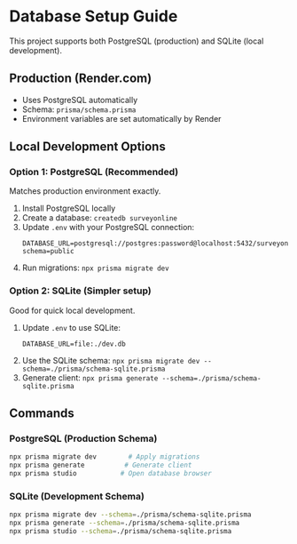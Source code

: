 # Database Setup Guide

This project supports both PostgreSQL (production) and SQLite (local development).

## Production (Render.com)
- Uses PostgreSQL automatically
- Schema: `prisma/schema.prisma`
- Environment variables are set automatically by Render

## Local Development Options

### Option 1: PostgreSQL (Recommended)
Matches production environment exactly.

1. Install PostgreSQL locally
2. Create a database: `createdb surveyonline`
3. Update `.env` with your PostgreSQL connection:
   ```
   DATABASE_URL=postgresql://postgres:password@localhost:5432/surveyonline?schema=public
   ```
4. Run migrations: `npx prisma migrate dev`

### Option 2: SQLite (Simpler setup)
Good for quick local development.

1. Update `.env` to use SQLite:
   ```
   DATABASE_URL=file:./dev.db
   ```
2. Use the SQLite schema: `npx prisma migrate dev --schema=./prisma/schema-sqlite.prisma`
3. Generate client: `npx prisma generate --schema=./prisma/schema-sqlite.prisma`

## Commands

### PostgreSQL (Production Schema)
```bash
npx prisma migrate dev        # Apply migrations
npx prisma generate          # Generate client
npx prisma studio           # Open database browser
```

### SQLite (Development Schema)
```bash
npx prisma migrate dev --schema=./prisma/schema-sqlite.prisma
npx prisma generate --schema=./prisma/schema-sqlite.prisma  
npx prisma studio --schema=./prisma/schema-sqlite.prisma
```